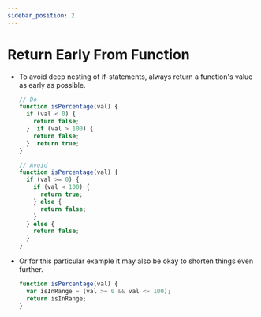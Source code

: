 ```yaml
---
sidebar_position: 2
---
```


# Return Early From Function

- To avoid deep nesting of if-statements, always return a function's value as early as possible.
  ```jsx
  // Do
  function isPercentage(val) {
    if (val < 0) {
      return false;
    }  if (val > 100) {
      return false;
    }  return true;
  }
  
  // Avoid
  function isPercentage(val) {
    if (val >= 0) {
      if (val < 100) {
        return true;
      } else {
        return false;
      }
    } else {
      return false;
    }
  }
  ```

- Or for this particular example it may also be okay to shorten things even further.
  ```jsx
  function isPercentage(val) {
    var isInRange = (val >= 0 && val <= 100);
    return isInRange;
  }
  ```